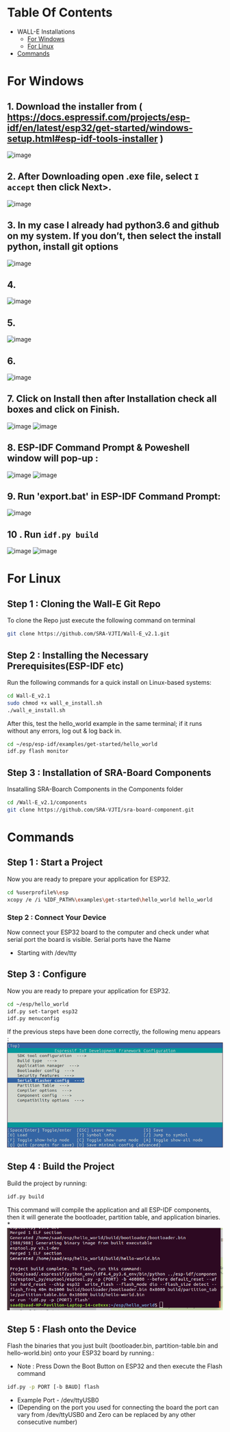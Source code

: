 # Table Of Contents
* WALL-E Installations
    * [For Windows](#for-windows)
    * [For Linux](#for-linux)
* [Commands](#commands)
# For Windows

## 1. Download the installer from ( https://docs.espressif.com/projects/esp-idf/en/latest/esp32/get-started/windows-setup.html#esp-idf-tools-installer )
![image](https://user-images.githubusercontent.com/66636289/112637273-f8ae2180-8e63-11eb-8f96-4921fd6c1441.png)

## 2. After Downloading open .exe file, select `I accept` then click Next>.
![image](https://user-images.githubusercontent.com/66636289/112638237-0c0dbc80-8e65-11eb-8e18-4cfb65691d55.png)

## 3. In my case I already had python3.6 and github on my system. If you don’t, then select the install python, install git options 
![image](https://user-images.githubusercontent.com/66636289/112638419-3eb7b500-8e65-11eb-94a9-0510cb33845e.png)


## 4. 
![image](https://user-images.githubusercontent.com/66636289/112638775-9c4c0180-8e65-11eb-8891-9cd4e185f84c.png)

## 5. 
![image](https://user-images.githubusercontent.com/66636289/112639270-154b5900-8e66-11eb-8f93-29c0a2b279d6.png)

## 6.
![image](https://user-images.githubusercontent.com/66636289/112639872-c4883000-8e66-11eb-9151-f4a7c72c0dbb.png)

## 7. Click on Install then after Installation check all boxes and click on Finish.
![image](https://user-images.githubusercontent.com/66636289/112640010-f00b1a80-8e66-11eb-9856-88497a69e134.png)
![image](https://user-images.githubusercontent.com/66636289/112640444-598b2900-8e67-11eb-9e4d-ec48c82abf62.png)

## 8. ESP-IDF Command Prompt & Poweshell window will pop-up :
![image](https://user-images.githubusercontent.com/66636289/112640831-bc7cc000-8e67-11eb-828a-2e77f53dbca7.png)
![image](https://user-images.githubusercontent.com/66636289/112641114-11203b00-8e68-11eb-9e43-f37664525e50.png)
 
## 9. Run 'export.bat' in ESP-IDF Command Prompt:

![image](https://user-images.githubusercontent.com/66636289/112641393-5ba1b780-8e68-11eb-85ba-c27e137258b8.png)

## 10 . Run `idf.py build`
![image](https://user-images.githubusercontent.com/66636289/112641959-d965c300-8e68-11eb-9d95-5a71c5625174.png)
![image](https://user-images.githubusercontent.com/66636289/112641989-dff43a80-8e68-11eb-81a7-67f6faf1d322.png)
# For Linux 
## Step 1 : Cloning the Wall-E Git Repo
To clone the Repo just execute the following command on terminal
```sh
git clone https://github.com/SRA-VJTI/Wall-E_v2.1.git
```
## Step 2 : Installing the Necessary Prerequisites(ESP-IDF etc)
Run the following commands for a quick install on Linux-based systems:
```sh
cd Wall-E_v2.1
sudo chmod +x wall_e_install.sh
./wall_e_install.sh
```
After this, test the hello_world example in the same terminal; if it runs without any errors, log out & log back in.
```sh
cd ~/esp/esp-idf/examples/get-started/hello_world
idf.py flash monitor
```
## Step 3 : Installation of SRA-Board Components
Insatalling SRA-Boarch Components in the Components folder
```sh
cd /Wall-E_v2.1/components
git clone https://github.com/SRA-VJTI/sra-board-component.git
```
# Commands
## Step 1 : Start a Project
Now you are ready to prepare your application for ESP32.
```sh
cd %userprofile%\esp
xcopy /e /i %IDF_PATH%\examples\get-started\hello_world hello_world
```
### Step 2 : Connect Your Device
Now connect your ESP32 board to the computer and check under what serial port the board is visible.
Serial ports have the Name
* Starting with /dev/tty
## Step 3 : Configure
Now you are ready to prepare your application for ESP32.
```sh
cd ~/esp/hello_world
idf.py set-target esp32
idf.py menuconfig
```
If the previous steps have been done correctly, the following menu appears :
![Project Configuration](Assets/project-configuration1.png)
## Step 4 : Build the Project
Build the project by running:
```sh
idf.py build
```
This command will compile the application and all ESP-IDF components, then it will generate the bootloader, partition table, and application binaries.
*![Build](Assets/build.png)
## Step 5 : Flash onto the Device
Flash the binaries that you just built (bootloader.bin, partition-table.bin and hello-world.bin) onto your ESP32 board by running.:
* Note : Press Down the Boot Button on ESP32 and then execute the Flash command
```sh
idf.py -p PORT [-b BAUD] flash
```
* Example Port - /dev/ttyUSB0 
* (Depending on the port you used for connecting the board the port can vary from /dev/ttyUSB0 and Zero can be replaced by any other consecutive number)



